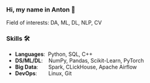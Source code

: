 ### Hi, my name in Anton 👋 

Field of interests: DA, ML, DL, NLP, CV

### Skills 🛠️
- **Languages**:&nbsp;                         Python, SQL, C++
- **DS/ML/DL**:  &nbsp;&nbsp;                  NumPy, Pandas, Scikit-Learn, PyTorch
- **Big Data**: &nbsp;&nbsp;&nbsp;&nbsp;&nbsp; Spark, CLickHouse, Apache Airflow
- **DevOps**:    &nbsp;&nbsp;&nbsp;&nbsp;      Linux, Git
